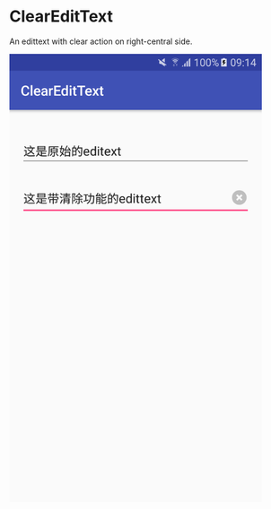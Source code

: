 # ClearEditText
An edittext with clear action on right-central side.

<img src="https://raw.githubusercontent.com/winnerliu/ClearEditText/master/screenshots/screenshot_01.png" width = "450" height = "800"  align=left />

